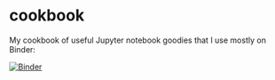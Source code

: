 # cookbook
My cookbook of useful Jupyter notebook goodies that I use mostly on Binder:

[![Binder](https://mybinder.org/badge_logo.svg)](https://mybinder.org/v2/gh/dbrunton/cookbook/master)
